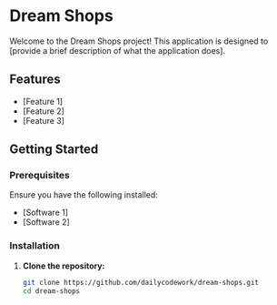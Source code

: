 # Dream Shops

Welcome to the Dream Shops project! This application is designed to [provide a brief description of what the application does].

## Features

- [Feature 1]
- [Feature 2]
- [Feature 3]

## Getting Started

### Prerequisites

Ensure you have the following installed:

- [Software 1]
- [Software 2]

### Installation

1. **Clone the repository:**

   ```bash
   git clone https://github.com/dailycodework/dream-shops.git
   cd dream-shops
